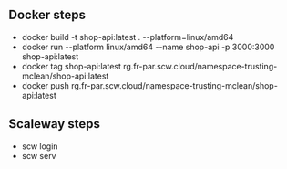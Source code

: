 
## Docker steps

- docker build -t shop-api:latest . --platform=linux/amd64
- docker run --platform linux/amd64 --name shop-api -p 3000:3000 shop-api:latest
- docker tag shop-api:latest rg.fr-par.scw.cloud/namespace-trusting-mclean/shop-api:latest
- docker push rg.fr-par.scw.cloud/namespace-trusting-mclean/shop-api:latest

## Scaleway steps

- scw login
- scw serv
